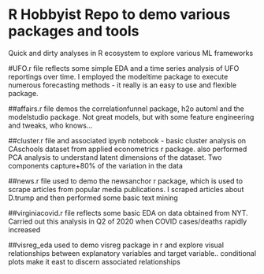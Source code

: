 # R Hobbyist Repo to demo various packages and tools
Quick and dirty analyses in R ecosystem to explore various ML frameworks

#UFO.r file reflects some simple EDA and a time series analysis of UFO reportings over time. I employed the modeltime package to execute numerous forecasting methods - it really is an easy to use and flexible package.

##affairs.r file demos the correlationfunnel package, h2o automl and the modelstudio package. Not great models, but with some feature engineering and tweaks, who knows...

##cluster.r file and associated ipynb notebook - basic cluster analysis on CAschools dataset from applied econometrics r package. also performed PCA analysis to understand latent dimensions of the dataset. Two components capture+80% of the variation in the data

##news.r file used to demo the newsanchor r package, which is used to scrape articles from popular media publications. I scraped  articles about D.trump and then performed some basic text mining

##virginiacovid.r file reflects some basic EDA on data obtained from NYT. Carried out this analysis in Q2 of 2020 when COVID cases/deaths rapidly increased

##visreg_eda used to demo visreg package in r and explore visual relationships between explanatory variables and target variable.. conditional plots make it east to discern associated relationships
